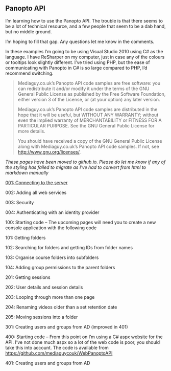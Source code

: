 ## Panopto API
I’m learning how to use the Panopto API. The trouble is that there seems to be a lot of technical resource, and a few people that seem to be a dab hand, but no middle ground.

I’m hoping to fill that gap. Any questions let me know in the comments.

In these examples I’m going to be using Visual Studio 2010 using C# as the language. I have ReSharper on my computer, just in case any of the colours or tooltips look slightly different. I’ve tried using PHP, but the ease of communicating with Panopto in C# is so large compared to PHP, I’d recommend switching.

> Mediaguy.co.uk’s Panopto API code samples are free software: you can redistribute
it and/or modify it under the terms of the GNU General Public License as published
by the Free Software Foundation, either version 3 of the License, or (at your option)
any later version.
> 
> Mediaguy.co.uk’s Panopto API code samples are distributed in the hope that it will be
useful, but WITHOUT ANY WARRANTY; without even the implied warranty of MERCHANTABILITY
or FITNESS FOR A PARTICULAR PURPOSE. See the GNU General Public License for more details.
>
> You should have received a copy of the GNU General Public License along with
Mediaguy.co.uk’s Panopto API code samples. If not, see <http://www.gnu.org/licenses/>.

*These pages have been moved to github.io. Please do let me know if any of the styling 
has failed to migrate as I've had to convert from html to markdown manually*


[001: Connecting to the server](/panopto-api/panopto-api-001-connecting-to-the-server/)

002: Adding all web services

003: Security

004: Authenticating with an identity provider

 

100: Starting code – The upcoming pages will need you to create a new console application with the following code

101: Getting folders

102: Searching for folders and getting IDs from folder names

103: Organise course folders into subfolders

104: Adding group permissions to the parent folders

201: Getting sessions

202: User details and session details

203: Looping through more than one page

204: Renaming videos older than a set retention date

205: Moving sessions into a folder

301: Creating users and groups from AD (improved in 401)

 

400: Starting code – From this point on I’m using a C# aspx website for the API. I’ve not done much aspx so a lot of the web code is poor, you should take this into account.
The code is available from https://github.com/mediaguycouk/WebPanoptoAPI

401: Creating users and groups from AD
